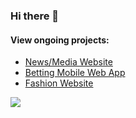 ### Hi there 👋

<h4>View ongoing projects: </h4>
<ul>
  <li>
    <a href="https://f1secrets.vercel.app/" target="_blank">News/Media Website</a>
  </li>
  <li>
    <a href="https://pinaclebet.co.ke/" target="_blank">Betting Mobile Web App</a>
  </li>
    <li>
    <a href="https://milanatrends.vercel.app/" target="_blank">Fashion Website</a>
  </li>
</ul>

<img src="https://github-readme-stats.vercel.app/api?username=josephkipkemoi&theme=flag_india&show_icons=true">

<!--
**josephkipkemoi/josephkipkemoi** is a ✨ _special_ ✨ repository because its `README.md` (this file) appears on your GitHub profile.

Here are some ideas to get you started:

- 🔭 I’m currently working on ...
- 🌱 I’m currently learning ...
- 👯 I’m looking to collaborate on ...
- 🤔 I’m looking for help with ...
- 💬 Ask me about ...
- 📫 How to reach me: ...
- 😄 Pronouns: ...
- ⚡ Fun fact: ...
-->

